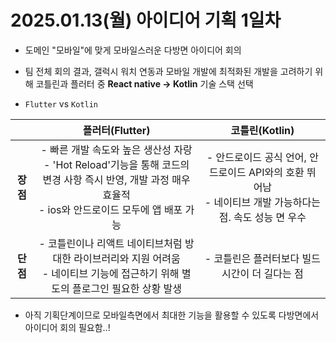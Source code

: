 # 2025.01.13(월) 아이디어 기획 1일차

- 도메인 "모바일"에 맞게 모바일스러운 다방면 아이디어 회의

- 팀 전체 회의 결과, 갤럭시 워치 연동과 모바일 개발에 최적화된 개발을 고려하기 위해 코틀린과 플러터 중 **React native -> Kotlin** 기술 스택 선택

- `Flutter` vs `Kotlin`

|    |플러터(Flutter)|코틀린(Kotlin)|
|:--:|:-------------:|:-----------:|
|**장점**| - 빠른 개발 속도와 높은 생산성 자랑 <br> - 'Hot Reload'기능을 통해 코드의 변경 사항 즉시 반영, 개발 과정 매우 효율적 <br> - ios와 안드로이드 모두에 앱 배포 가능| - 안드로이드 공식 언어, 안드로이드 API와의 호환 뛰어남 <br> - 네이티브 개발 가능하다는 점. 속도 성능 면 우수|
|**단점**| - 코틀린이나 리액트 네이티브처럼 방대한 라이브러리와 지원 어려움 <br> - 네이티브 기능에 접근하기 위해 별도의 플로그인 필요한 상황 발생 | - 코틀린은 플러터보다 빌드 시간이 더 길다는 점|


- 아직 기획단계이므로 모바일측면에서 최대한 기능을 활용할 수 있도록 다방면에서 아이디어 회의 필요함..!

